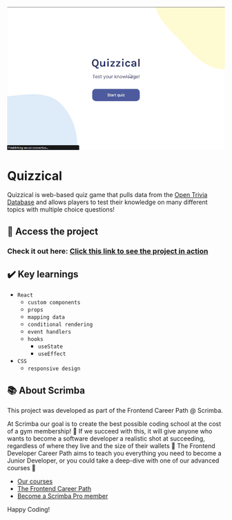 ![Quizzical Demo Gif](https://raw.githubusercontent.com/pedromorelli96/Quizzical/main/QuizzicalDemo.gif)

# Quizzical

Quizzical is web-based quiz game that pulls data from the [Open Trivia Database](https://opentdb.com/) and allows players to test their knowledge on many different topics with multiple choice questions!

## 📁 Access the project

### Check it out here: [Click this link to see the project in action](https://grand-lily-5296d1.netlify.app/)

## ✔️ Key learnings

-   `React`
    -   `custom components`
    -   `props`
    -   `mapping data`
    -   `conditional rendering`
    -   `event handlers`
    -   `hooks`
        -   `useState`
        -   `useEffect`
-   `CSS`
    -   `responsive design`

## 📚 About Scrimba

This project was developed as part of the Frontend Career Path @ Scrimba.

At Scrimba our goal is to create the best possible coding school at the cost of a gym membership! 💜
If we succeed with this, it will give anyone who wants to become a software developer a realistic shot at succeeding, regardless of where they live and the size of their wallets 🎉
The Frontend Developer Career Path aims to teach you everything you need to become a Junior Developer, or you could take a deep-dive with one of our advanced courses 🚀

-   [Our courses](https://scrimba.com/allcourses)
-   [The Frontend Career Path](https://scrimba.com/learn/frontend)
-   [Become a Scrimba Pro member](https://scrimba.com/pricing)

Happy Coding!
